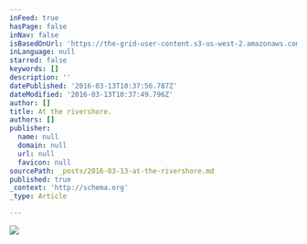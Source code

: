```yaml
---
inFeed: true
hasPage: false
inNav: false
isBasedOnUrl: 'https://the-grid-user-content.s3-us-west-2.amazonaws.com/0f889e86-fbd9-4db6-9f90-6de42ef6d34b.png'
inLanguage: null
starred: false
keywords: []
description: ''
datePublished: '2016-03-13T10:37:56.787Z'
dateModified: '2016-03-13T10:37:49.796Z'
author: []
title: At the rivershore.
authors: []
publisher:
  name: null
  domain: null
  url: null
  favicon: null
sourcePath: _posts/2016-03-13-at-the-rivershore.md
published: true
_context: 'http://schema.org'
_type: Article

---
```

![](https://the-grid-user-content.s3-us-west-2.amazonaws.com/0f889e86-fbd9-4db6-9f90-6de42ef6d34b.png)